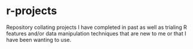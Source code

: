 # r-projects

Repository collating projects I have completed in past as well as trialing R features and/or data manipulation techniques that are new to me or that I have been wanting to use. 
